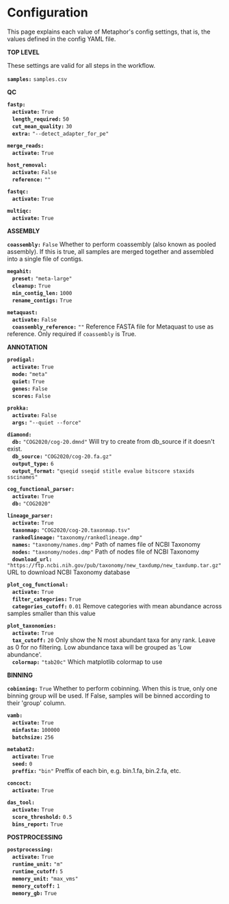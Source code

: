 
# Configuration

This page explains each value of Metaphor's config settings, that is, the values defined in the config YAML file.


**TOP LEVEL**

These settings are valid for all steps in the workflow.

**`samples:`** `samples.csv`    


**QC**

**`fastp:`**    
&nbsp;&nbsp;&nbsp;**`activate:`** `True`    
&nbsp;&nbsp;&nbsp;**`length_required:`** `50`    
&nbsp;&nbsp;&nbsp;**`cut_mean_quality:`** `30`    
&nbsp;&nbsp;&nbsp;**`extra:`** `"--detect_adapter_for_pe"`    


**`merge_reads:`**    
&nbsp;&nbsp;&nbsp;**`activate:`** `True`    


**`host_removal:`**    
&nbsp;&nbsp;&nbsp;**`activate:`** `False`    
&nbsp;&nbsp;&nbsp;**`reference:`** `""`    


**`fastqc:`**    
&nbsp;&nbsp;&nbsp;**`activate:`** `True`    


**`multiqc:`**    
&nbsp;&nbsp;&nbsp;**`activate:`** `True`    


**ASSEMBLY**

**`coassembly:`** `False`   Whether to perform coassembly (also known as pooled assembly). If this is true, all samples are merged together and assembled into a single file of contigs.  


**`megahit:`**    
&nbsp;&nbsp;&nbsp;**`preset:`** `"meta-large"`    
&nbsp;&nbsp;&nbsp;**`cleanup:`** `True`    
&nbsp;&nbsp;&nbsp;**`min_contig_len:`** `1000`    
&nbsp;&nbsp;&nbsp;**`rename_contigs:`** `True`    


**`metaquast:`**    
&nbsp;&nbsp;&nbsp;**`activate:`** `False`    
&nbsp;&nbsp;&nbsp;**`coassembly_reference:`** `""`   Reference FASTA file for Metaquast to use as reference. Only required if `coassembly` is True.  


**ANNOTATION**

**`prodigal:`**    
&nbsp;&nbsp;&nbsp;**`activate:`** `True`    
&nbsp;&nbsp;&nbsp;**`mode:`** `"meta"`    
&nbsp;&nbsp;&nbsp;**`quiet:`** `True`    
&nbsp;&nbsp;&nbsp;**`genes:`** `False`    
&nbsp;&nbsp;&nbsp;**`scores:`** `False`    


**`prokka:`**    
&nbsp;&nbsp;&nbsp;**`activate:`** `False`    
&nbsp;&nbsp;&nbsp;**`args:`** `"--quiet --force"`    


**`diamond:`**    
&nbsp;&nbsp;&nbsp;**`db:`** `"COG2020/cog-20.dmnd"`   Will try to create from db_source if it doesn't exist.  
&nbsp;&nbsp;&nbsp;**`db_source:`** `"COG2020/cog-20.fa.gz"`    
&nbsp;&nbsp;&nbsp;**`output_type:`** `6`    
&nbsp;&nbsp;&nbsp;**`output_format:`** `"qseqid sseqid stitle evalue bitscore staxids sscinames"`    


**`cog_functional_parser:`**    
&nbsp;&nbsp;&nbsp;**`activate:`** `True`    
&nbsp;&nbsp;&nbsp;**`db:`** `"COG2020"`    


**`lineage_parser:`**    
&nbsp;&nbsp;&nbsp;**`activate:`** `True`    
&nbsp;&nbsp;&nbsp;**`taxonmap:`** `"COG2020/cog-20.taxonmap.tsv"`    
&nbsp;&nbsp;&nbsp;**`rankedlineage:`** `"taxonomy/rankedlineage.dmp"`    
&nbsp;&nbsp;&nbsp;**`names:`** `"taxonomy/names.dmp"`   Path of names file of NCBI Taxonomy  
&nbsp;&nbsp;&nbsp;**`nodes:`** `"taxonomy/nodes.dmp"`   Path of nodes file of NCBI Taxonomy  
&nbsp;&nbsp;&nbsp;**`download_url:`** `"https://ftp.ncbi.nih.gov/pub/taxonomy/new_taxdump/new_taxdump.tar.gz"`   URL to download NCBI Taxonomy database  


**`plot_cog_functional:`**    
&nbsp;&nbsp;&nbsp;**`activate:`** `True`    
&nbsp;&nbsp;&nbsp;**`filter_categories:`** `True`    
&nbsp;&nbsp;&nbsp;**`categories_cutoff:`** `0.01`   Remove categories with mean abundance across samples smaller than this value  


**`plot_taxonomies:`**    
&nbsp;&nbsp;&nbsp;**`activate:`** `True`    
&nbsp;&nbsp;&nbsp;**`tax_cutoff:`** `20`   Only show the N most abundant taxa for any rank. Leave as 0 for no filtering. Low abundance taxa will be grouped as 'Low abundance'.  
&nbsp;&nbsp;&nbsp;**`colormap:`** `"tab20c"`   Which matplotlib colormap to use  


**BINNING**

**`cobinning:`** `True`   Whether to perform cobinning. When this is true, only one binning group will be used. If False, samples will be binned according to their 'group' column.  


**`vamb:`**    
&nbsp;&nbsp;&nbsp;**`activate:`** `True`    
&nbsp;&nbsp;&nbsp;**`minfasta:`** `100000`    
&nbsp;&nbsp;&nbsp;**`batchsize:`** `256`    


**`metabat2:`**    
&nbsp;&nbsp;&nbsp;**`activate:`** `True`    
&nbsp;&nbsp;&nbsp;**`seed:`** `0`    
&nbsp;&nbsp;&nbsp;**`preffix:`** `"bin"`   Preffix of each bin, e.g. bin.1.fa, bin.2.fa, etc.  


**`concoct:`**    
&nbsp;&nbsp;&nbsp;**`activate:`** `True`    


**`das_tool:`**    
&nbsp;&nbsp;&nbsp;**`activate:`** `True`    
&nbsp;&nbsp;&nbsp;**`score_threshold:`** `0.5`    
&nbsp;&nbsp;&nbsp;**`bins_report:`** `True`    


**POSTPROCESSING**

**`postprocessing:`**    
&nbsp;&nbsp;&nbsp;**`activate:`** `True`    
&nbsp;&nbsp;&nbsp;**`runtime_unit:`** `"m"`    
&nbsp;&nbsp;&nbsp;**`runtime_cutoff:`** `5`    
&nbsp;&nbsp;&nbsp;**`memory_unit:`** `"max_vms"`    
&nbsp;&nbsp;&nbsp;**`memory_cutoff:`** `1`    
&nbsp;&nbsp;&nbsp;**`memory_gb:`** `True`    


